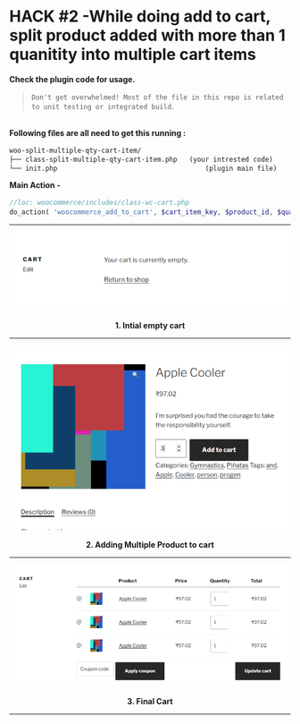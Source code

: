 <h1> HACK #2 -While doing add to cart, split product added with more than 1 quanitity into multiple cart items</h1>

<p><b>Check the plugin code for usage.</b></p>

>`Don't get overwhelmed! Most of the file in this repo is related to unit testing or integrated build`.

<br/>
<strong>Following files are all need to get this running : </strong>

```
woo-split-multiple-qty-cart-item/
├── class-split-multiple-qty-cart-item.php   (your intrested code)
└── init.php                                     (plugin main file)

```

**Main Action -**
```php
//loc: woocommerce/includes/class-wc-cart.php
do_action( 'woocommerce_add_to_cart', $cart_item_key, $product_id, $quantity, $variation_id, $variation, $cart_item_data );
```
<hr>

![Alt text](screenshot-1.png "empty cart")
<p><center><b>1. Intial empty cart</b></center></p>
<hr>

![Alt text](screenshot-2.png "adding multiple quantities of a product")
<p><center><b>2. Adding Multiple Product to cart</b></center></p>
<hr>

![Alt text](screenshot-3.png "final cart with split ")
<p><center><b>3. Final Cart</b></center></p>
<hr>